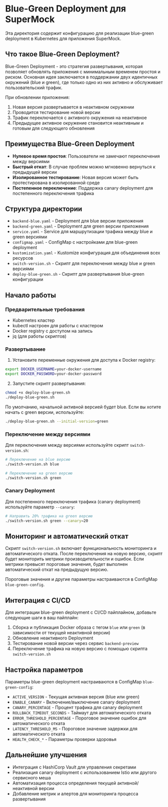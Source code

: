 # Blue-Green Deployment для SuperMock

Эта директория содержит конфигурацию для реализации blue-green deployment в Kubernetes для приложения SuperMock.

## Что такое Blue-Green Deployment?

Blue-Green Deployment - это стратегия развертывания, которая позволяет обновлять приложения с минимальным временем простоя и риском. Основная идея заключается в поддержании двух идентичных окружений (blue и green), где только одно из них активно и обслуживает пользовательский трафик.

При обновлении приложения:

1. Новая версия развертывается в неактивном окружении
2. Проводится тестирование новой версии
3. Трафик переключается с активного окружения на неактивное
4. Предыдущее активное окружение становится неактивным и готовым для следующего обновления

## Преимущества Blue-Green Deployment

- **Нулевое время простоя**: Пользователи не замечают переключения между версиями
- **Быстрый откат**: В случае проблем можно мгновенно вернуться к предыдущей версии
- **Изолированное тестирование**: Новая версия может быть протестирована в изолированной среде
- **Постепенное переключение**: Поддержка canary deployment для постепенного переключения трафика

## Структура директории

- `backend-blue.yaml` - Deployment для blue версии приложения
- `backend-green.yaml` - Deployment для green версии приложения
- `service.yaml` - Service для маршрутизации трафика между blue и green версиями
- `configmap.yaml` - ConfigMap с настройками для blue-green deployment
- `kustomization.yaml` - Kustomize конфигурация для объединения всех ресурсов
- `switch-version.sh` - Скрипт для переключения между blue и green версиями
- `deploy-blue-green.sh` - Скрипт для развертывания blue-green конфигурации

## Начало работы

### Предварительные требования

- Kubernetes кластер
- kubectl настроен для работы с кластером
- Docker registry с доступом на запись
- jq (для работы скриптов)

### Развертывание

1. Установите переменные окружения для доступа к Docker registry:

```bash
export DOCKER_USERNAME=your-docker-username
export DOCKER_PASSWORD=your-docker-password
```

2. Запустите скрипт развертывания:

```bash
chmod +x deploy-blue-green.sh
./deploy-blue-green.sh
```

По умолчанию, начальной активной версией будет blue. Если вы хотите начать с green версии, используйте:

```bash
./deploy-blue-green.sh --initial-version=green
```

### Переключение между версиями

Для переключения между версиями используйте скрипт `switch-version.sh`:

```bash
# Переключение на blue версию
./switch-version.sh blue

# Переключение на green версию
./switch-version.sh green
```

### Canary Deployment

Для постепенного переключения трафика (canary deployment) используйте параметр `--canary`:

```bash
# Направить 20% трафика на green версию
./switch-version.sh green --canary=20
```

## Мониторинг и автоматический откат

Скрипт `switch-version.sh` включает функциональность мониторинга и автоматического отката. После переключения на новую версию, скрипт будет мониторить метрики производительности и ошибок. Если метрики превысят пороговые значения, будет выполнен автоматический откат на предыдущую версию.

Пороговые значения и другие параметры настраиваются в ConfigMap `blue-green-config`.

## Интеграция с CI/CD

Для интеграции blue-green deployment с CI/CD пайплайном, добавьте следующие шаги в ваш пайплайн:

1. Сборка и публикация Docker образа с тегом `blue` или `green` (в зависимости от текущей неактивной версии)
2. Обновление неактивного Deployment
3. Тестирование новой версии через сервис `backend-preview`
4. Переключение трафика на новую версию с помощью скрипта `switch-version.sh`

## Настройка параметров

Параметры blue-green deployment настраиваются в ConfigMap `blue-green-config`:

- `ACTIVE_VERSION` - Текущая активная версия (blue или green)
- `ENABLE_CANARY` - Включение/выключение canary deployment
- `CANARY_PERCENTAGE` - Процент трафика для canary deployment
- `ROLLBACK_TIMEOUT_SECONDS` - Таймаут для автоматического отката
- `ERROR_THRESHOLD_PERCENTAGE` - Пороговое значение ошибок для автоматического отката
- `LATENCY_THRESHOLD_MS` - Пороговое значение задержки для автоматического отката
- `HEALTH_CHECK_*` - Параметры проверки здоровья

## Дальнейшие улучшения

- Интеграция с HashiCorp Vault для управления секретами
- Реализация canary deployment с использованием Istio или другого сервисного меша
- Автоматизация процесса определения текущей активной/неактивной версии
- Добавление метрик и алертов для мониторинга процесса развертывания
